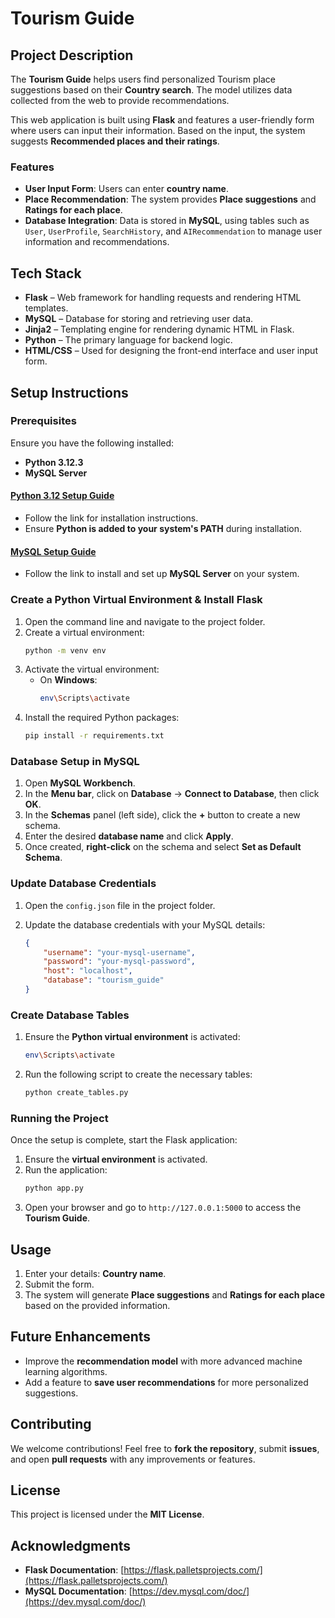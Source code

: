 # Tourism Guide  

## Project Description  

The **Tourism Guide** helps users find personalized Tourism place suggestions based on their **Country search**. The model utilizes data collected from the web to provide recommendations.  

This web application is built using **Flask** and features a user-friendly form where users can input their information. Based on the input, the system suggests **Recommended places and their ratings**.

### Features  

- **User Input Form**: Users can enter **country name**.  
- **Place Recommendation**: The system provides **Place suggestions** and **Ratings for each place**.  
- **Database Integration**: Data is stored in **MySQL**, using tables such as `User`, `UserProfile`, `SearchHistory`, and `AIRecommendation` to manage user information and recommendations.  

## Tech Stack  

- **Flask** – Web framework for handling requests and rendering HTML templates.  
- **MySQL** – Database for storing and retrieving user data.  
- **Jinja2** – Templating engine for rendering dynamic HTML in Flask.  
- **Python** – The primary language for backend logic.  
- **HTML/CSS** – Used for designing the front-end interface and user input form.  

## Setup Instructions  

### Prerequisites  

Ensure you have the following installed:  

- **Python 3.12.3**  
- **MySQL Server**  

#### [Python 3.12 Setup Guide](https://www.python.org/downloads/release/python-3123/)  

- Follow the link for installation instructions.  
- Ensure **Python is added to your system's PATH** during installation.  

#### [MySQL Setup Guide](https://dev.mysql.com/doc/refman/8.0/en/installing.html)  

- Follow the link to install and set up **MySQL Server** on your system.  

### Create a Python Virtual Environment & Install Flask  

1. Open the command line and navigate to the project folder.  
2. Create a virtual environment:  
   ```bash
   python -m venv env
   ```  
3. Activate the virtual environment:  
   - On **Windows**:  
     ```bash
     env\Scripts\activate
     ```  
4. Install the required Python packages:  
   ```bash
   pip install -r requirements.txt
   ```  

### Database Setup in MySQL  

1. Open **MySQL Workbench**.  
2. In the **Menu bar**, click on **Database** → **Connect to Database**, then click **OK**.  
3. In the **Schemas** panel (left side), click the **+** button to create a new schema.  
4. Enter the desired **database name** and click **Apply**.  
5. Once created, **right-click** on the schema and select **Set as Default Schema**.  

### Update Database Credentials  

1. Open the `config.json` file in the project folder.  
2. Update the database credentials with your MySQL details:  

   ```json
   {
       "username": "your-mysql-username",
       "password": "your-mysql-password",
       "host": "localhost",
       "database": "tourism_guide"
   }
   ```  

### Create Database Tables  

1. Ensure the **Python virtual environment** is activated:  
   ```bash
   env\Scripts\activate
   ```  
2. Run the following script to create the necessary tables:  
   ```bash
   python create_tables.py
   ```  

### Running the Project  

Once the setup is complete, start the Flask application:  

1. Ensure the **virtual environment** is activated.  
2. Run the application:  
   ```bash
   python app.py
   ```  
3. Open your browser and go to `http://127.0.0.1:5000` to access the **Tourism Guide**.  

## Usage  

1. Enter your details: **Country name**.  
2. Submit the form.  
3. The system will generate **Place suggestions** and **Ratings for each place** based on the provided information.  

## Future Enhancements  

- Improve the **recommendation model** with more advanced machine learning algorithms.  
- Add a feature to **save user recommendations** for more personalized suggestions.  

## Contributing  

We welcome contributions! Feel free to **fork the repository**, submit **issues**, and open **pull requests** with any improvements or features.  

## License  

This project is licensed under the **MIT License**.  

## Acknowledgments  

- **Flask Documentation**: [https://flask.palletsprojects.com/](https://flask.palletsprojects.com/)  
- **MySQL Documentation**: [https://dev.mysql.com/doc/](https://dev.mysql.com/doc/)  
